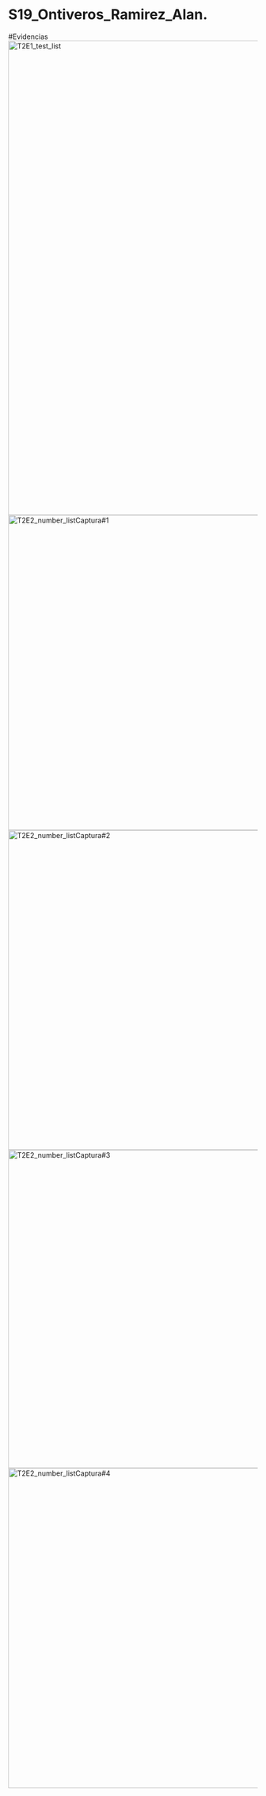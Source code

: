 # S19_Ontiveros_Ramirez_Alan.
#Evidencias
<img width="957" alt="T2E1_test_list" src="https://user-images.githubusercontent.com/62299524/142360490-3971be72-8b17-4a29-8fb5-9465bfd2cea3.PNG">
<img width="636" alt="T2E2_number_listCaptura#1" src="https://user-images.githubusercontent.com/62299524/142360495-0ee3b0f1-1c5e-48ac-8721-2346de13f41d.PNG">
<img width="645" alt="T2E2_number_listCaptura#2" src="https://user-images.githubusercontent.com/62299524/142360499-2f765425-8656-4115-ab82-218218bdccab.PNG">
<img width="642" alt="T2E2_number_listCaptura#3" src="https://user-images.githubusercontent.com/62299524/142360501-30aeea7f-6bba-4798-a3bc-ac024f010819.PNG">
<img width="646" alt="T2E2_number_listCaptura#4" src="https://user-images.githubusercontent.com/62299524/142360503-310cd06d-6a20-4ef7-9ecc-3cf7078c859a.PNG">
